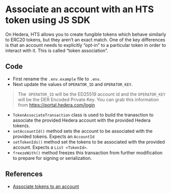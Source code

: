 # Associate an account with an HTS token using JS SDK

On Hedera, HTS allows you to create fungible tokens which behave similarly to ERC20 tokens, but they aren’t an exact match. One of the key differences is that an account needs to explicitly “opt-in” to a particular token in order to interact with it. This is called “token association”.


## Code

* First rename the `.env.example` file to `.env`.
* Next update the values of `OPERATOR_ID` and `OPERATOR_KEY`. 

 > The  `OPERATOR_ID` will be the ED25519 account id and the `OPERATOR_KEY` will be the DER Encoded Private Key. You can grab this information from https://portal.hedera.com/login
* `TokenAssociateTransaction` class is used to build the tranasction to associate the provided Hedera account with the provided Hedera token(s.
* `setAccountId()` method sets the account to be associated with the provided tokens. Expects an `AccountId`
* `setTokenIds()` method set the tokens to be associated with the provided account. Expects a `List <TokenId>`.
* `freezeWith()` method freezes this transaction from further modification to prepare for signing or serialization.


## References

- [Associate tokens to an account](https://docs.hedera.com/hedera/sdks-and-apis/sdks/token-service/associate-tokens-to-an-account)
